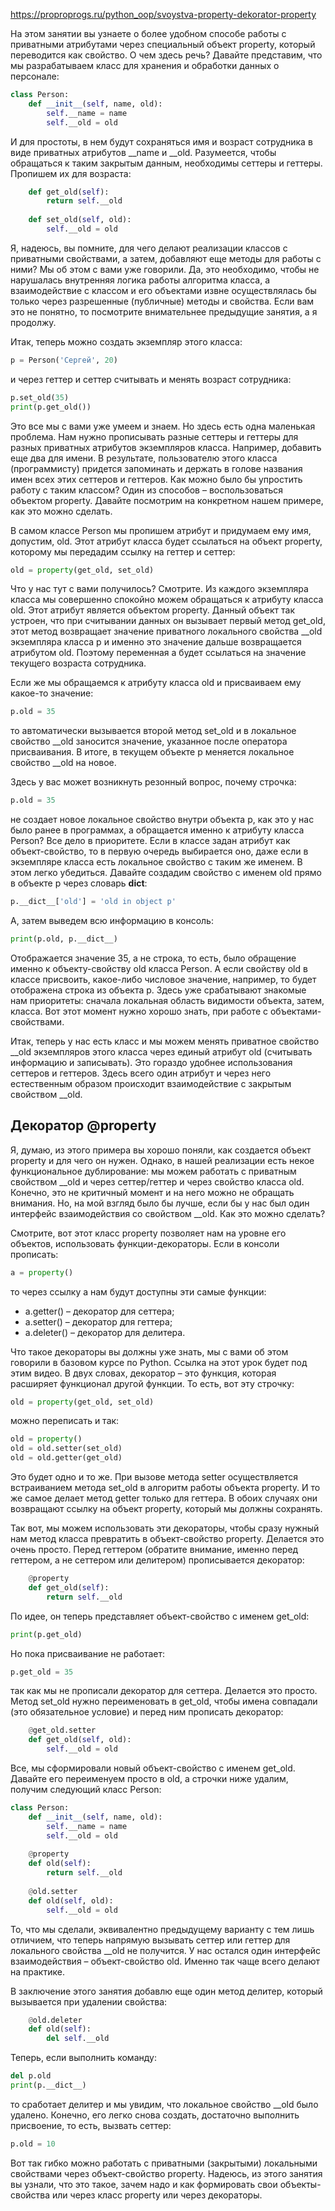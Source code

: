 https://proproprogs.ru/python_oop/svoystva-property-dekorator-property

На этом занятии вы узнаете о более удобном способе работы с приватными атрибутами через специальный объект property, который переводится как свойство. О чем здесь речь? Давайте представим, что мы разрабатываем класс для хранения и обработки данных о персонале:

```Python
class Person:
    def __init__(self, name, old):
        self.__name = name
        self.__old = old
```

И для простоты, в нем будут сохраняться имя и возраст сотрудника в виде приватных атрибутов __name и __old. Разумеется, чтобы обращаться к таким закрытым данным, необходимы сеттеры и геттеры. Пропишем их для возраста:

```Python
    def get_old(self):
        return self.__old
 
    def set_old(self, old):
        self.__old = old
```

Я, надеюсь, вы помните, для чего делают реализации классов с приватными свойствами, а затем, добавляют еще методы для работы с ними? Мы об этом с вами уже говорили. Да, это необходимо, чтобы не нарушалась внутренняя логика работы алгоритма класса, а взаимодействие с классом и его объектами извне осуществлялась бы только через разрешенные (публичные) методы и свойства. Если вам это не понятно, то посмотрите внимательнее предыдущие занятия, а я продолжу.

Итак, теперь можно создать экземпляр этого класса:

```Python
p = Person('Сергей', 20)
```
и через геттер и сеттер считывать и менять возраст сотрудника:

```Python
p.set_old(35)
print(p.get_old())
```
Это все мы с вами уже умеем и знаем. Но здесь есть одна маленькая проблема. Нам нужно прописывать разные сеттеры и геттеры для разных приватных атрибутов экземпляров класса. Например, добавить еще два для имени. В результате, пользователю этого класса (программисту) придется запоминать и держать в голове названия имен всех этих сеттеров и геттеров. Как можно было бы упростить работу с таким классом? Один из способов – воспользоваться объектом property. Давайте посмотрим на конкретном нашем примере, как это можно сделать.

В самом классе Person мы пропишем атрибут и придумаем ему имя, допустим, old. Этот атрибут класса будет ссылаться на объект property, которому мы передадим ссылку на геттер и сеттер:

```Python
old = property(get_old, set_old)
```

Что у нас тут с вами получилось? Смотрите. Из каждого экземпляра класса мы совершенно спокойно можем обращаться к атрибуту класса old. Этот атрибут является объектом property. Данный объект так устроен, что при считывании данных он вызывает первый метод get_old, этот метод возвращает значение приватного локального свойства __old экземпляра класса p и именно это значение дальше возвращается атрибутом old. Поэтому переменная a будет ссылаться на значение текущего возраста сотрудника.

Если же мы обращаемся к атрибуту класса old и присваиваем ему какое-то значение:

```Python
p.old = 35
```

то автоматически вызывается второй метод set_old и в локальное свойство __old заносится значение, указанное после оператора присваивания. В итоге, в текущем объекте p меняется локальное свойство __old на новое.

Здесь у вас может возникнуть резонный вопрос, почему строчка:

```Python
p.old = 35
```

не создает новое локальное свойство внутри объекта p, как это у нас было ранее в программах, а обращается именно к атрибуту класса Person? Все дело в приоритете. Если в классе задан атрибут как объект-свойство, то в первую очередь выбирается оно, даже если в экземпляре класса есть локальное свойство с таким же именем. В этом легко убедиться. Давайте создадим свойство с именем old прямо в объекте p через словарь __dict__:

```Python
p.__dict__['old'] = 'old in object p'
```

А, затем выведем всю информацию в консоль:

```Python
print(p.old, p.__dict__)
```

Отображается значение 35, а не строка, то есть, было обращение именно к объекту-свойству old класса Person. А если свойству old в классе присвоить, какое-либо числовое значение, например, то будет отображена строка из объекта p. Здесь уже срабатывают знакомые нам приоритеты: сначала локальная область видимости объекта, затем, класса. Вот этот момент нужно хорошо знать, при работе с объектами-свойствами.

Итак, теперь у нас есть класс и мы можем менять приватное свойство __old экземпляров этого класса через единый атрибут old (считывать информацию и записывать). Это гораздо удобнее использования сеттеров и геттеров. Здесь всего один атрибут и через него естественным образом происходит взаимодействие с закрытым свойством __old.

## Декоратор @property

Я, думаю, из этого примера вы хорошо поняли, как создается объект property и для чего он нужен. Однако, в нашей реализации есть некое функциональное дублирование: мы можем работать с приватным свойством __old и через сеттер/геттер и через свойство класса old. Конечно, это не критичный момент и на него можно не обращать внимания. Но, на мой взгляд было бы лучше, если бы у нас был один интерфейс взаимодействия со свойством __old. Как это можно сделать?

Смотрите, вот этот класс property позволяет нам на уровне его объектов, использовать функции-декораторы. Если в консоли прописать:

```Python
a = property()
```

то через ссылку a нам будут доступны эти самые функции:

- a.getter() – декоратор для сеттера;
- a.setter() – декоратор для геттера;
- a.deleter() – декоратор для делитера.

Что такое декораторы вы должны уже знать, мы с вами об этом говорили в базовом курсе по Python. Ссылка на этот урок будет под этим видео. В двух словах, декоратор – это функция, которая расширяет функционал другой функции. То есть, вот эту строчку:

```Python
old = property(get_old, set_old)
```

можно переписать и так:

```Python
old = property()
old = old.setter(set_old)
old = old.getter(get_old)
```

Это будет одно и то же. При вызове метода setter осуществляется встраиванием метода set_old в алгоритм работы объекта property. И то же самое делает метод getter только для геттера. В обоих случаях они возвращают ссылку на объект property, который мы должны сохранять.

Так вот, мы можем использовать эти декораторы, чтобы сразу нужный нам метод класса превратить в объект-свойство property. Делается это очень просто. Перед геттером (обратите внимание, именно перед геттером, а не сеттером или делитером) прописывается декоратор:

```Python
    @property
    def get_old(self):
        return self.__old
```

По идее, он теперь представляет объект-свойство с именем get_old:

```Python
print(p.get_old)
```

Но пока присваивание не работает:

```Python
p.get_old = 35
```

так как мы не прописали декоратор для сеттера. Делается это просто. Метод set_old нужно переименовать в get_old, чтобы имена совпадали (это обязательное условие) и перед ним прописать декоратор:

```Python
    @get_old.setter
    def get_old(self, old):
        self.__old = old
```

Все, мы сформировали новый объект-свойство с именем get_old. Давайте его переименуем просто в old, а строчки ниже удалим, получим следующий класс Person:

```Python
class Person:
    def __init__(self, name, old):
        self.__name = name
        self.__old = old
 
    @property
    def old(self):
        return self.__old
 
    @old.setter
    def old(self, old):
        self.__old = old
```

То, что мы сделали, эквивалентно предыдущему варианту с тем лишь отличием, что теперь напрямую вызывать сеттер или геттер для локального свойства __old не получится. У нас остался один интерфейс взаимодействия – объект-свойство old. Именно так чаще всего делают на практике.

В заключение этого занятия добавлю еще один метод делитер, который вызывается при удалении свойства:

```Python
    @old.deleter
    def old(self):
        del self.__old
```

Теперь, если выполнить команду:

```Python
del p.old
print(p.__dict__)
```

то сработает делитер и мы увидим, что локальное свойство __old было удалено. Конечно, его легко снова создать, достаточно выполнить присвоение, то есть, вызвать сеттер:

```Python
p.old = 10
```

Вот так гибко можно работать с приватными (закрытыми) локальными свойствами через объект-свойство property. Надеюсь, из этого занятия вы узнали, что это такое, зачем надо и как формировать свои объекты-свойства или через класс property или через декораторы.
